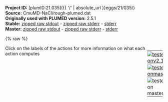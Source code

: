 **Project ID:** [plumID:21.035]({{ '/' | absolute_url }}eggs/21/035/)  
**Source:** CmuMD-NaCl/rough-plumed.dat  
**Originally used with PLUMED version:** 2.5.1  
**Stable:** [zipped raw stdout](rough-plumed.dat.plumed.stdout.txt.zip) - [zipped raw stderr](rough-plumed.dat.plumed.stderr.txt.zip) - [stderr](rough-plumed.dat.plumed.stderr)  
**Master:** [zipped raw stdout](rough-plumed.dat.plumed_master.stdout.txt.zip) - [zipped raw stderr](rough-plumed.dat.plumed_master.stderr.txt.zip) - [stderr](rough-plumed.dat.plumed_master.stderr)  

{% raw %}
<div style="width: 100%; float:left">
<div style="width: 90%; float:left" id="value_details_data/CmuMD-NaCl/rough-plumed.dat"> Click on the labels of the actions for more information on what each action computes </div>
<div style="width: 10%; float:left"><table><tr><td style="padding:1px"><a href="rough-plumed.dat.plumed.stderr"><img src="https://img.shields.io/badge/v2.10-failed-red.svg" alt="tested onv2.10" /></a></td></tr><tr><td style="padding:1px"><a href="rough-plumed.dat.plumed_master.stderr"><img src="https://img.shields.io/badge/master-failed-red.svg" alt="tested onmaster" /></a></td></tr><tr><td style="padding:1px"><img src="https://img.shields.io/badge/with-LOAD-yellow.svg" alt="tested on master" /></td></tr>
</table></div></div>
<pre style="width=97%;">
<span class="plumedtooltip" style="color:green">LOAD<span class="right">Loads a library, possibly defining new actions. <a href="https://www.plumed.org/doc-master/user-doc/html/_l_o_a_d.html" style="color:green">More details</a><i></i></span></span> <span class="plumedtooltip">FILE<span class="right">file to be loaded<i></i></span></span>=Cmumd.cpp

<span style="color:blue" class="comment"># Define the groups</span>
<span style="display:none;" id="data/CmuMD-NaCl/rough-plumed.dat">The LOAD action with label <b></b> calculates something</span><b name="data/CmuMD-NaCl/rough-plumed.datnaslab" onclick='showPath("data/CmuMD-NaCl/rough-plumed.dat","data/CmuMD-NaCl/rough-plumed.datnaslab","data/CmuMD-NaCl/rough-plumed.datnaslab","brown")'>naslab</b>: <span class="plumedtooltip" style="color:green">GROUP<span class="right">Define a group of atoms so that a particular list of atoms can be referenced with a single label in definitions of CVs or virtual atoms. <a href="https://www.plumed.org/doc-master/user-doc/html/_g_r_o_u_p.html" style="color:green">More details</a><i></i></span></span> <span class="plumedtooltip">ATOMS<span class="right">the numerical indexes for the set of atoms in the group<i></i></span></span>=1-1921
<span style="display:none;" id="data/CmuMD-NaCl/rough-plumed.datnaslab">The GROUP action with label <b>naslab</b> calculates something</span><b name="data/CmuMD-NaCl/rough-plumed.datclslab" onclick='showPath("data/CmuMD-NaCl/rough-plumed.dat","data/CmuMD-NaCl/rough-plumed.datclslab","data/CmuMD-NaCl/rough-plumed.datclslab","brown")'>clslab</b>: <span class="plumedtooltip" style="color:green">GROUP<span class="right">Define a group of atoms so that a particular list of atoms can be referenced with a single label in definitions of CVs or virtual atoms. <a href="https://www.plumed.org/doc-master/user-doc/html/_g_r_o_u_p.html" style="color:green">More details</a><i></i></span></span> <span class="plumedtooltip">ATOMS<span class="right">the numerical indexes for the set of atoms in the group<i></i></span></span>=1922-3842
<span style="display:none;" id="data/CmuMD-NaCl/rough-plumed.datclslab">The GROUP action with label <b>clslab</b> calculates something</span><b name="data/CmuMD-NaCl/rough-plumed.datncslab" onclick='showPath("data/CmuMD-NaCl/rough-plumed.dat","data/CmuMD-NaCl/rough-plumed.datncslab","data/CmuMD-NaCl/rough-plumed.datncslab","brown")'>ncslab</b>: <span class="plumedtooltip" style="color:green">GROUP<span class="right">Define a group of atoms so that a particular list of atoms can be referenced with a single label in definitions of CVs or virtual atoms. <a href="https://www.plumed.org/doc-master/user-doc/html/_g_r_o_u_p.html" style="color:green">More details</a><i></i></span></span> <span class="plumedtooltip">ATOMS<span class="right">the numerical indexes for the set of atoms in the group<i></i></span></span>=1-3842
<span style="display:none;" id="data/CmuMD-NaCl/rough-plumed.datncslab">The GROUP action with label <b>ncslab</b> calculates something</span><b name="data/CmuMD-NaCl/rough-plumed.datwatoxy" onclick='showPath("data/CmuMD-NaCl/rough-plumed.dat","data/CmuMD-NaCl/rough-plumed.datwatoxy","data/CmuMD-NaCl/rough-plumed.datwatoxy","brown")'>watoxy</b>: <span class="plumedtooltip" style="color:green">GROUP<span class="right">Define a group of atoms so that a particular list of atoms can be referenced with a single label in definitions of CVs or virtual atoms. <a href="https://www.plumed.org/doc-master/user-doc/html/_g_r_o_u_p.html" style="color:green">More details</a><i></i></span></span> <span class="plumedtooltip">ATOMS<span class="right">the numerical indexes for the set of atoms in the group<i></i></span></span>=3843-45297:3
<span style="display:none;" id="data/CmuMD-NaCl/rough-plumed.datwatoxy">The GROUP action with label <b>watoxy</b> calculates something</span><b name="data/CmuMD-NaCl/rough-plumed.datnasoln" onclick='showPath("data/CmuMD-NaCl/rough-plumed.dat","data/CmuMD-NaCl/rough-plumed.datnasoln","data/CmuMD-NaCl/rough-plumed.datnasoln","brown")'>nasoln</b>: <span class="plumedtooltip" style="color:green">GROUP<span class="right">Define a group of atoms so that a particular list of atoms can be referenced with a single label in definitions of CVs or virtual atoms. <a href="https://www.plumed.org/doc-master/user-doc/html/_g_r_o_u_p.html" style="color:green">More details</a><i></i></span></span> <span class="plumedtooltip">ATOMS<span class="right">the numerical indexes for the set of atoms in the group<i></i></span></span>=1-1921,45300-46971
<span style="display:none;" id="data/CmuMD-NaCl/rough-plumed.datnasoln">The GROUP action with label <b>nasoln</b> calculates something</span><b name="data/CmuMD-NaCl/rough-plumed.datclsoln" onclick='showPath("data/CmuMD-NaCl/rough-plumed.dat","data/CmuMD-NaCl/rough-plumed.datclsoln","data/CmuMD-NaCl/rough-plumed.datclsoln","brown")'>clsoln</b>: <span class="plumedtooltip" style="color:green">GROUP<span class="right">Define a group of atoms so that a particular list of atoms can be referenced with a single label in definitions of CVs or virtual atoms. <a href="https://www.plumed.org/doc-master/user-doc/html/_g_r_o_u_p.html" style="color:green">More details</a><i></i></span></span> <span class="plumedtooltip">ATOMS<span class="right">the numerical indexes for the set of atoms in the group<i></i></span></span>=1922-3842,46972-48643
<span style="display:none;" id="data/CmuMD-NaCl/rough-plumed.datclsoln">The GROUP action with label <b>clsoln</b> calculates something</span><b name="data/CmuMD-NaCl/rough-plumed.datncsoln" onclick='showPath("data/CmuMD-NaCl/rough-plumed.dat","data/CmuMD-NaCl/rough-plumed.datncsoln","data/CmuMD-NaCl/rough-plumed.datncsoln","brown")'>ncsoln</b>: <span class="plumedtooltip" style="color:green">GROUP<span class="right">Define a group of atoms so that a particular list of atoms can be referenced with a single label in definitions of CVs or virtual atoms. <a href="https://www.plumed.org/doc-master/user-doc/html/_g_r_o_u_p.html" style="color:green">More details</a><i></i></span></span> <span class="plumedtooltip">ATOMS<span class="right">the numerical indexes for the set of atoms in the group<i></i></span></span>=1-3842,45300-48643


<span style="color:blue" class="comment"># Middle of the slab</span>
<span style="color:blue" class="comment">#p0: FIXEDATOM AT=2.88992,2.88992,8.51019</span>
<span style="display:none;" id="data/CmuMD-NaCl/rough-plumed.datncsoln">The GROUP action with label <b>ncsoln</b> calculates something</span><b name="data/CmuMD-NaCl/rough-plumed.datp0" onclick='showPath("data/CmuMD-NaCl/rough-plumed.dat","data/CmuMD-NaCl/rough-plumed.datp0","data/CmuMD-NaCl/rough-plumed.datp0","brown")'>p0</b>: <span class="plumedtooltip" style="color:green">FIXEDATOM<span class="right">Add a virtual atom in a fixed position. <a href="https://www.plumed.org/doc-master/user-doc/html/_f_i_x_e_d_a_t_o_m.html" style="color:green">More details</a><i></i></span></span> <span class="plumedtooltip">AT<span class="right">coordinates of the virtual atom<i></i></span></span>=2.88992,2.88992,8.65

<span style="color:blue" class="comment"># Restrain the slab</span>
<span style="display:none;" id="data/CmuMD-NaCl/rough-plumed.datp0">The FIXEDATOM action with label <b>p0</b> calculates something</span><b name="data/CmuMD-NaCl/rough-plumed.datp1" onclick='showPath("data/CmuMD-NaCl/rough-plumed.dat","data/CmuMD-NaCl/rough-plumed.datp1","data/CmuMD-NaCl/rough-plumed.datp1","brown")'>p1</b>: <span class="plumedtooltip" style="color:green">FIXEDATOM<span class="right">Add a virtual atom in a fixed position. <a href="https://www.plumed.org/doc-master/user-doc/html/_f_i_x_e_d_a_t_o_m.html" style="color:green">More details</a><i></i></span></span> <span class="plumedtooltip">AT<span class="right">coordinates of the virtual atom<i></i></span></span>=1.965,2.154,8.214   <span style="color:blue" class="comment"># 535</span>
<span style="display:none;" id="data/CmuMD-NaCl/rough-plumed.datp1">The FIXEDATOM action with label <b>p1</b> calculates something</span><b name="data/CmuMD-NaCl/rough-plumed.datp2" onclick='showPath("data/CmuMD-NaCl/rough-plumed.dat","data/CmuMD-NaCl/rough-plumed.datp2","data/CmuMD-NaCl/rough-plumed.datp2","brown")'>p2</b>: <span class="plumedtooltip" style="color:green">FIXEDATOM<span class="right">Add a virtual atom in a fixed position. <a href="https://www.plumed.org/doc-master/user-doc/html/_f_i_x_e_d_a_t_o_m.html" style="color:green">More details</a><i></i></span></span> <span class="plumedtooltip">AT<span class="right">coordinates of the virtual atom<i></i></span></span>=3.692,2.153,8.212   <span style="color:blue" class="comment"># 547</span>
<span style="display:none;" id="data/CmuMD-NaCl/rough-plumed.datp2">The FIXEDATOM action with label <b>p2</b> calculates something</span><b name="data/CmuMD-NaCl/rough-plumed.datp3" onclick='showPath("data/CmuMD-NaCl/rough-plumed.dat","data/CmuMD-NaCl/rough-plumed.datp3","data/CmuMD-NaCl/rough-plumed.datp3","brown")'>p3</b>: <span class="plumedtooltip" style="color:green">FIXEDATOM<span class="right">Add a virtual atom in a fixed position. <a href="https://www.plumed.org/doc-master/user-doc/html/_f_i_x_e_d_a_t_o_m.html" style="color:green">More details</a><i></i></span></span> <span class="plumedtooltip">AT<span class="right">coordinates of the virtual atom<i></i></span></span>=1.969,3.892,8.211   <span style="color:blue" class="comment"># 655</span>
<span style="display:none;" id="data/CmuMD-NaCl/rough-plumed.datp3">The FIXEDATOM action with label <b>p3</b> calculates something</span><b name="data/CmuMD-NaCl/rough-plumed.datp4" onclick='showPath("data/CmuMD-NaCl/rough-plumed.dat","data/CmuMD-NaCl/rough-plumed.datp4","data/CmuMD-NaCl/rough-plumed.datp4","brown")'>p4</b>: <span class="plumedtooltip" style="color:green">FIXEDATOM<span class="right">Add a virtual atom in a fixed position. <a href="https://www.plumed.org/doc-master/user-doc/html/_f_i_x_e_d_a_t_o_m.html" style="color:green">More details</a><i></i></span></span> <span class="plumedtooltip">AT<span class="right">coordinates of the virtual atom<i></i></span></span>=3.687,3.880,8.227   <span style="color:blue" class="comment"># 667</span>
<span style="display:none;" id="data/CmuMD-NaCl/rough-plumed.datp4">The FIXEDATOM action with label <b>p4</b> calculates something</span><b name="data/CmuMD-NaCl/rough-plumed.datp5" onclick='showPath("data/CmuMD-NaCl/rough-plumed.dat","data/CmuMD-NaCl/rough-plumed.datp5","data/CmuMD-NaCl/rough-plumed.datp5","brown")'>p5</b>: <span class="plumedtooltip" style="color:green">FIXEDATOM<span class="right">Add a virtual atom in a fixed position. <a href="https://www.plumed.org/doc-master/user-doc/html/_f_i_x_e_d_a_t_o_m.html" style="color:green">More details</a><i></i></span></span> <span class="plumedtooltip">AT<span class="right">coordinates of the virtual atom<i></i></span></span>=1.959,2.147,8.794   <span style="color:blue" class="comment"># 935</span>
<span style="display:none;" id="data/CmuMD-NaCl/rough-plumed.datp5">The FIXEDATOM action with label <b>p5</b> calculates something</span><b name="data/CmuMD-NaCl/rough-plumed.datp6" onclick='showPath("data/CmuMD-NaCl/rough-plumed.dat","data/CmuMD-NaCl/rough-plumed.datp6","data/CmuMD-NaCl/rough-plumed.datp6","brown")'>p6</b>: <span class="plumedtooltip" style="color:green">FIXEDATOM<span class="right">Add a virtual atom in a fixed position. <a href="https://www.plumed.org/doc-master/user-doc/html/_f_i_x_e_d_a_t_o_m.html" style="color:green">More details</a><i></i></span></span> <span class="plumedtooltip">AT<span class="right">coordinates of the virtual atom<i></i></span></span>=3.699,2.147,8.811   <span style="color:blue" class="comment"># 947</span>
<span style="display:none;" id="data/CmuMD-NaCl/rough-plumed.datp6">The FIXEDATOM action with label <b>p6</b> calculates something</span><b name="data/CmuMD-NaCl/rough-plumed.datp7" onclick='showPath("data/CmuMD-NaCl/rough-plumed.dat","data/CmuMD-NaCl/rough-plumed.datp7","data/CmuMD-NaCl/rough-plumed.datp7","brown")'>p7</b>: <span class="plumedtooltip" style="color:green">FIXEDATOM<span class="right">Add a virtual atom in a fixed position. <a href="https://www.plumed.org/doc-master/user-doc/html/_f_i_x_e_d_a_t_o_m.html" style="color:green">More details</a><i></i></span></span> <span class="plumedtooltip">AT<span class="right">coordinates of the virtual atom<i></i></span></span>=1.963,3.889,8.796   <span style="color:blue" class="comment">#1055</span>
<span style="display:none;" id="data/CmuMD-NaCl/rough-plumed.datp7">The FIXEDATOM action with label <b>p7</b> calculates something</span><b name="data/CmuMD-NaCl/rough-plumed.datp8" onclick='showPath("data/CmuMD-NaCl/rough-plumed.dat","data/CmuMD-NaCl/rough-plumed.datp8","data/CmuMD-NaCl/rough-plumed.datp8","brown")'>p8</b>: <span class="plumedtooltip" style="color:green">FIXEDATOM<span class="right">Add a virtual atom in a fixed position. <a href="https://www.plumed.org/doc-master/user-doc/html/_f_i_x_e_d_a_t_o_m.html" style="color:green">More details</a><i></i></span></span> <span class="plumedtooltip">AT<span class="right">coordinates of the virtual atom<i></i></span></span>=3.710,3.904,8.806   <span style="color:blue" class="comment">#1067</span>
<br/><span style="display:none;" id="data/CmuMD-NaCl/rough-plumed.datp8">The FIXEDATOM action with label <b>p8</b> calculates something</span><b name="data/CmuMD-NaCl/rough-plumed.datd1" onclick='showPath("data/CmuMD-NaCl/rough-plumed.dat","data/CmuMD-NaCl/rough-plumed.datd1","data/CmuMD-NaCl/rough-plumed.datd1","brown")'>d1</b>: <span class="plumedtooltip" style="color:green">DISTANCE<span class="right">Calculate the distance between a pair of atoms. <a href="https://www.plumed.org/doc-master/user-doc/html/_d_i_s_t_a_n_c_e.html" style="color:green">More details</a><i></i></span></span> <span class="plumedtooltip">ATOMS<span class="right">the pair of atom that we are calculating the distance between<i></i></span></span>=<b name="data/CmuMD-NaCl/rough-plumed.datp1">p1</b>,535
<span style="display:none;" id="data/CmuMD-NaCl/rough-plumed.datd1">The DISTANCE action with label <b>d1</b> calculates the following quantities:<table  align="center" frame="void" width="95%" cellpadding="5%"><tr><td width="5%"><b> Quantity </b>  </td><td><b> Description </b> </td></tr><tr><td width="5%">d1.value</td><td>the DISTANCE between this pair of atoms</td></tr></table></span><b name="data/CmuMD-NaCl/rough-plumed.datd2" onclick='showPath("data/CmuMD-NaCl/rough-plumed.dat","data/CmuMD-NaCl/rough-plumed.datd2","data/CmuMD-NaCl/rough-plumed.datd2","brown")'>d2</b>: <span class="plumedtooltip" style="color:green">DISTANCE<span class="right">Calculate the distance between a pair of atoms. <a href="https://www.plumed.org/doc-master/user-doc/html/_d_i_s_t_a_n_c_e.html" style="color:green">More details</a><i></i></span></span> <span class="plumedtooltip">ATOMS<span class="right">the pair of atom that we are calculating the distance between<i></i></span></span>=<b name="data/CmuMD-NaCl/rough-plumed.datp2">p2</b>,547 
<span style="display:none;" id="data/CmuMD-NaCl/rough-plumed.datd2">The DISTANCE action with label <b>d2</b> calculates the following quantities:<table  align="center" frame="void" width="95%" cellpadding="5%"><tr><td width="5%"><b> Quantity </b>  </td><td><b> Description </b> </td></tr><tr><td width="5%">d2.value</td><td>the DISTANCE between this pair of atoms</td></tr></table></span><b name="data/CmuMD-NaCl/rough-plumed.datd3" onclick='showPath("data/CmuMD-NaCl/rough-plumed.dat","data/CmuMD-NaCl/rough-plumed.datd3","data/CmuMD-NaCl/rough-plumed.datd3","brown")'>d3</b>: <span class="plumedtooltip" style="color:green">DISTANCE<span class="right">Calculate the distance between a pair of atoms. <a href="https://www.plumed.org/doc-master/user-doc/html/_d_i_s_t_a_n_c_e.html" style="color:green">More details</a><i></i></span></span> <span class="plumedtooltip">ATOMS<span class="right">the pair of atom that we are calculating the distance between<i></i></span></span>=<b name="data/CmuMD-NaCl/rough-plumed.datp3">p3</b>,655 
<span style="display:none;" id="data/CmuMD-NaCl/rough-plumed.datd3">The DISTANCE action with label <b>d3</b> calculates the following quantities:<table  align="center" frame="void" width="95%" cellpadding="5%"><tr><td width="5%"><b> Quantity </b>  </td><td><b> Description </b> </td></tr><tr><td width="5%">d3.value</td><td>the DISTANCE between this pair of atoms</td></tr></table></span><b name="data/CmuMD-NaCl/rough-plumed.datd4" onclick='showPath("data/CmuMD-NaCl/rough-plumed.dat","data/CmuMD-NaCl/rough-plumed.datd4","data/CmuMD-NaCl/rough-plumed.datd4","brown")'>d4</b>: <span class="plumedtooltip" style="color:green">DISTANCE<span class="right">Calculate the distance between a pair of atoms. <a href="https://www.plumed.org/doc-master/user-doc/html/_d_i_s_t_a_n_c_e.html" style="color:green">More details</a><i></i></span></span> <span class="plumedtooltip">ATOMS<span class="right">the pair of atom that we are calculating the distance between<i></i></span></span>=<b name="data/CmuMD-NaCl/rough-plumed.datp4">p4</b>,667
<span style="display:none;" id="data/CmuMD-NaCl/rough-plumed.datd4">The DISTANCE action with label <b>d4</b> calculates the following quantities:<table  align="center" frame="void" width="95%" cellpadding="5%"><tr><td width="5%"><b> Quantity </b>  </td><td><b> Description </b> </td></tr><tr><td width="5%">d4.value</td><td>the DISTANCE between this pair of atoms</td></tr></table></span><b name="data/CmuMD-NaCl/rough-plumed.datd5" onclick='showPath("data/CmuMD-NaCl/rough-plumed.dat","data/CmuMD-NaCl/rough-plumed.datd5","data/CmuMD-NaCl/rough-plumed.datd5","brown")'>d5</b>: <span class="plumedtooltip" style="color:green">DISTANCE<span class="right">Calculate the distance between a pair of atoms. <a href="https://www.plumed.org/doc-master/user-doc/html/_d_i_s_t_a_n_c_e.html" style="color:green">More details</a><i></i></span></span> <span class="plumedtooltip">ATOMS<span class="right">the pair of atom that we are calculating the distance between<i></i></span></span>=<b name="data/CmuMD-NaCl/rough-plumed.datp5">p5</b>,935 
<span style="display:none;" id="data/CmuMD-NaCl/rough-plumed.datd5">The DISTANCE action with label <b>d5</b> calculates the following quantities:<table  align="center" frame="void" width="95%" cellpadding="5%"><tr><td width="5%"><b> Quantity </b>  </td><td><b> Description </b> </td></tr><tr><td width="5%">d5.value</td><td>the DISTANCE between this pair of atoms</td></tr></table></span><b name="data/CmuMD-NaCl/rough-plumed.datd6" onclick='showPath("data/CmuMD-NaCl/rough-plumed.dat","data/CmuMD-NaCl/rough-plumed.datd6","data/CmuMD-NaCl/rough-plumed.datd6","brown")'>d6</b>: <span class="plumedtooltip" style="color:green">DISTANCE<span class="right">Calculate the distance between a pair of atoms. <a href="https://www.plumed.org/doc-master/user-doc/html/_d_i_s_t_a_n_c_e.html" style="color:green">More details</a><i></i></span></span> <span class="plumedtooltip">ATOMS<span class="right">the pair of atom that we are calculating the distance between<i></i></span></span>=<b name="data/CmuMD-NaCl/rough-plumed.datp6">p6</b>,947 
<span style="display:none;" id="data/CmuMD-NaCl/rough-plumed.datd6">The DISTANCE action with label <b>d6</b> calculates the following quantities:<table  align="center" frame="void" width="95%" cellpadding="5%"><tr><td width="5%"><b> Quantity </b>  </td><td><b> Description </b> </td></tr><tr><td width="5%">d6.value</td><td>the DISTANCE between this pair of atoms</td></tr></table></span><b name="data/CmuMD-NaCl/rough-plumed.datd7" onclick='showPath("data/CmuMD-NaCl/rough-plumed.dat","data/CmuMD-NaCl/rough-plumed.datd7","data/CmuMD-NaCl/rough-plumed.datd7","brown")'>d7</b>: <span class="plumedtooltip" style="color:green">DISTANCE<span class="right">Calculate the distance between a pair of atoms. <a href="https://www.plumed.org/doc-master/user-doc/html/_d_i_s_t_a_n_c_e.html" style="color:green">More details</a><i></i></span></span> <span class="plumedtooltip">ATOMS<span class="right">the pair of atom that we are calculating the distance between<i></i></span></span>=<b name="data/CmuMD-NaCl/rough-plumed.datp7">p7</b>,1055 
<span style="display:none;" id="data/CmuMD-NaCl/rough-plumed.datd7">The DISTANCE action with label <b>d7</b> calculates the following quantities:<table  align="center" frame="void" width="95%" cellpadding="5%"><tr><td width="5%"><b> Quantity </b>  </td><td><b> Description </b> </td></tr><tr><td width="5%">d7.value</td><td>the DISTANCE between this pair of atoms</td></tr></table></span><b name="data/CmuMD-NaCl/rough-plumed.datd8" onclick='showPath("data/CmuMD-NaCl/rough-plumed.dat","data/CmuMD-NaCl/rough-plumed.datd8","data/CmuMD-NaCl/rough-plumed.datd8","brown")'>d8</b>: <span class="plumedtooltip" style="color:green">DISTANCE<span class="right">Calculate the distance between a pair of atoms. <a href="https://www.plumed.org/doc-master/user-doc/html/_d_i_s_t_a_n_c_e.html" style="color:green">More details</a><i></i></span></span> <span class="plumedtooltip">ATOMS<span class="right">the pair of atom that we are calculating the distance between<i></i></span></span>=<b name="data/CmuMD-NaCl/rough-plumed.datp8">p8</b>,1067

<span style="display:none;" id="data/CmuMD-NaCl/rough-plumed.datd8">The DISTANCE action with label <b>d8</b> calculates the following quantities:<table  align="center" frame="void" width="95%" cellpadding="5%"><tr><td width="5%"><b> Quantity </b>  </td><td><b> Description </b> </td></tr><tr><td width="5%">d8.value</td><td>the DISTANCE between this pair of atoms</td></tr></table></span><b name="data/CmuMD-NaCl/rough-plumed.datslabrest" onclick='showPath("data/CmuMD-NaCl/rough-plumed.dat","data/CmuMD-NaCl/rough-plumed.datslabrest","data/CmuMD-NaCl/rough-plumed.datslabrest","brown")'>slabrest</b>: <span class="plumedtooltip" style="color:green">RESTRAINT<span class="right">Adds harmonic and/or linear restraints on one or more variables. <a href="https://www.plumed.org/doc-master/user-doc/html/_r_e_s_t_r_a_i_n_t.html" style="color:green">More details</a><i></i></span></span> <span class="plumedtooltip">ARG<span class="right">the values the harmonic restraint acts upon<i></i></span></span>=<b name="data/CmuMD-NaCl/rough-plumed.datd1">d1</b>,<b name="data/CmuMD-NaCl/rough-plumed.datd2">d2</b>,<b name="data/CmuMD-NaCl/rough-plumed.datd3">d3</b>,<b name="data/CmuMD-NaCl/rough-plumed.datd4">d4</b>,<b name="data/CmuMD-NaCl/rough-plumed.datd5">d5</b>,<b name="data/CmuMD-NaCl/rough-plumed.datd6">d6</b>,<b name="data/CmuMD-NaCl/rough-plumed.datd7">d7</b>,<b name="data/CmuMD-NaCl/rough-plumed.datd8">d8</b> <span class="plumedtooltip">AT<span class="right">the position of the restraint<i></i></span></span>=0.0,0.0,0.0,0.0,0.0,0.0,0.0,0.0 <span class="plumedtooltip">KAPPA<span class="right"> specifies that the restraint is harmonic and what the values of the force constants on each of the variables are<i></i></span></span>=600.0,600.0,600.0,600.0,600.0,600.0,600.0,600.0

<span style="color:blue" class="comment">#PRINT ARG=d1,d2,d3,d4,d5,d6,d7,d8 STRIDE=1000 FILE=slab-distances.dat</span>

<br/><span style="color:blue" class="comment"># Fill the reservoir with ions</span>
<span style="color:blue" class="comment">#dsres: DISTANCES GROUPA=p0 GROUPB=ncsoln MIN={BETA=50.} </span>
<span style="color:blue" class="comment">#rsres: RESTRAINT ARG=dsres.min AT=11.0 KAPPA=90000.0 </span>
<br/><span style="color:blue" class="comment">#PRINT ARG=slabrest.bias,dsres.min,rsres.bias,rsres.force2 STRIDE=100 FILE=slab-res.dat</span>
<br/><span style="color:blue" class="comment"># CmuMD</span>
<span style="display:none;" id="data/CmuMD-NaCl/rough-plumed.datslabrest">The RESTRAINT action with label <b>slabrest</b> calculates the following quantities:<table  align="center" frame="void" width="95%" cellpadding="5%"><tr><td width="5%"><b> Quantity </b>  </td><td><b> Description </b> </td></tr><tr><td width="5%">slabrest.bias</td><td>the instantaneous value of the bias potential</td></tr><tr><td width="5%">slabrest.force2</td><td>the instantaneous value of the squared force due to this bias potential</td></tr></table></span><b name="data/CmuMD-NaCl/rough-plumed.datnsod" onclick='showPath("data/CmuMD-NaCl/rough-plumed.dat","data/CmuMD-NaCl/rough-plumed.datnsod","data/CmuMD-NaCl/rough-plumed.datnsod","brown")'>nsod</b>: <span class="plumedtooltip" style="color:green">CMUMD<span class="right">This action is not part of PLUMED and was included by using a LOAD command <a href="https://www.plumed.org/doc-master/user-doc/html/_l_o_a_d.html" style="color:green">More details</a><i></i></span></span> GROUP=<b name="data/CmuMD-NaCl/rough-plumed.datnasoln">nasoln</b> NSV=1 FIXED=0.51 DCR=0.217 CRSIZE=0.129 WF=0.0001 NINT=0.1 NZ=341
<b name="data/CmuMD-NaCl/rough-plumed.datnchl" onclick='showPath("data/CmuMD-NaCl/rough-plumed.dat","data/CmuMD-NaCl/rough-plumed.datnchl","data/CmuMD-NaCl/rough-plumed.datnchl","brown")'>nchl</b>: <span class="plumedtooltip" style="color:green">CMUMD<span class="right">This action is not part of PLUMED and was included by using a LOAD command <a href="https://www.plumed.org/doc-master/user-doc/html/_l_o_a_d.html" style="color:green">More details</a><i></i></span></span> GROUP=<b name="data/CmuMD-NaCl/rough-plumed.datclsoln">clsoln</b> NSV=1 FIXED=0.51 DCR=0.217 CRSIZE=0.129 WF=0.0001 NINT=0.1 NZ=341
<b name="data/CmuMD-NaCl/rough-plumed.datnwat" onclick='showPath("data/CmuMD-NaCl/rough-plumed.dat","data/CmuMD-NaCl/rough-plumed.datnwat","data/CmuMD-NaCl/rough-plumed.datnwat","brown")'>nwat</b>: <span class="plumedtooltip" style="color:green">CMUMD<span class="right">This action is not part of PLUMED and was included by using a LOAD command <a href="https://www.plumed.org/doc-master/user-doc/html/_l_o_a_d.html" style="color:green">More details</a><i></i></span></span> GROUP=<b name="data/CmuMD-NaCl/rough-plumed.datwatoxy">watoxy</b> NSV=1 FIXED=0.51 DCR=0.217 CRSIZE=0.129 WF=0.0001 NINT=0.1 NZ=341

<span class="plumedtooltip" style="color:green">RESTRAINT<span class="right">Adds harmonic and/or linear restraints on one or more variables. <a href="https://www.plumed.org/doc-master/user-doc/html/_r_e_s_t_r_a_i_n_t.html" style="color:green">More details</a><i></i></span></span> <span class="plumedtooltip">ARG<span class="right">the values the harmonic restraint acts upon<i></i></span></span>=nsod <span class="plumedtooltip">AT<span class="right">the position of the restraint<i></i></span></span>=1.8066 <span class="plumedtooltip">KAPPA<span class="right"> specifies that the restraint is harmonic and what the values of the force constants on each of the variables are<i></i></span></span>=20000.0 <span class="plumedtooltip">LABEL<span class="right">a label for the action so that its output can be referenced in the input to other actions<i></i></span></span>=<b name="data/CmuMD-NaCl/rough-plumed.datresna" onclick='showPath("data/CmuMD-NaCl/rough-plumed.dat","data/CmuMD-NaCl/rough-plumed.datresna","data/CmuMD-NaCl/rough-plumed.datresna","brown")'>resna</b>
<span style="display:none;" id="data/CmuMD-NaCl/rough-plumed.datresna">The RESTRAINT action with label <b>resna</b> calculates the following quantities:<table  align="center" frame="void" width="95%" cellpadding="5%"><tr><td width="5%"><b> Quantity </b>  </td><td><b> Description </b> </td></tr><tr><td width="5%">resna.bias</td><td>the instantaneous value of the bias potential</td></tr><tr><td width="5%">resna.force2</td><td>the instantaneous value of the squared force due to this bias potential</td></tr></table></span><span class="plumedtooltip" style="color:green">RESTRAINT<span class="right">Adds harmonic and/or linear restraints on one or more variables. <a href="https://www.plumed.org/doc-master/user-doc/html/_r_e_s_t_r_a_i_n_t.html" style="color:green">More details</a><i></i></span></span> <span class="plumedtooltip">ARG<span class="right">the values the harmonic restraint acts upon<i></i></span></span>=nchl <span class="plumedtooltip">AT<span class="right">the position of the restraint<i></i></span></span>=1.8066 <span class="plumedtooltip">KAPPA<span class="right"> specifies that the restraint is harmonic and what the values of the force constants on each of the variables are<i></i></span></span>=20000.0 <span class="plumedtooltip">LABEL<span class="right">a label for the action so that its output can be referenced in the input to other actions<i></i></span></span>=<b name="data/CmuMD-NaCl/rough-plumed.datrescl" onclick='showPath("data/CmuMD-NaCl/rough-plumed.dat","data/CmuMD-NaCl/rough-plumed.datrescl","data/CmuMD-NaCl/rough-plumed.datrescl","brown")'>rescl</b>
<br/><span style="display:none;" id="data/CmuMD-NaCl/rough-plumed.datrescl">The RESTRAINT action with label <b>rescl</b> calculates the following quantities:<table  align="center" frame="void" width="95%" cellpadding="5%"><tr><td width="5%"><b> Quantity </b>  </td><td><b> Description </b> </td></tr><tr><td width="5%">rescl.bias</td><td>the instantaneous value of the bias potential</td></tr><tr><td width="5%">rescl.force2</td><td>the instantaneous value of the squared force due to this bias potential</td></tr></table></span><span class="plumedtooltip" style="color:green">PRINT<span class="right">Print quantities to a file. <a href="https://www.plumed.org/doc-master/user-doc/html/_p_r_i_n_t.html" style="color:green">More details</a><i></i></span></span> ...
<span class="plumedtooltip">ARG<span class="right">the labels of the values that you would like to print to the file<i></i></span></span>=nsod,nchl,nwat,<b name="data/CmuMD-NaCl/rough-plumed.datresna">resna.bias</b>,<b name="data/CmuMD-NaCl/rough-plumed.datrescl">rescl.bias</b>
 <span class="plumedtooltip">STRIDE<span class="right"> the frequency with which the quantities of interest should be output<i></i></span></span>=50
 <span class="plumedtooltip">FILE<span class="right">the name of the file on which to output these quantities<i></i></span></span>=COLVAR
... PRINT
</pre>
{% endraw %}
